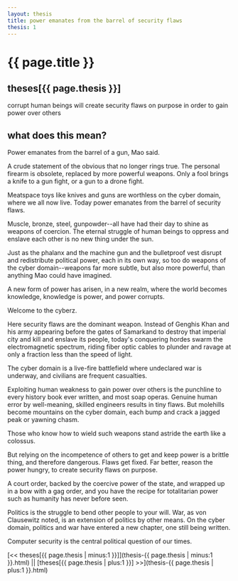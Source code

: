 ```yaml
---
layout: thesis
title: power emanates from the barrel of security flaws
thesis: 1
---
```


<h1 id="html">{{ page.title }}</h1>

<h2 id="html">theses[{{ page.thesis }}]</h2>

corrupt human beings will create security flaws on purpose in order to gain power over others

<h2 id="html">what does this mean?</h2>

Power emanates from the barrel of a gun, Mao said.

A crude statement of the obvious that no longer rings true. The personal firearm is obsolete, replaced by more powerful weapons. Only a fool brings a knife to a gun fight, or a gun to a drone fight.

Meatspace toys like knives and guns are worthless on the cyber domain, where we all now live. Today power emanates from the barrel of security flaws.

Muscle, bronze, steel, gunpowder--all have had their day to shine as weapons of coercion. The eternal struggle of human beings to oppress and enslave each other is no new thing under the sun.

Just as the phalanx and the machine gun and the bulletproof vest disrupt and redistribute political power, each in its own way, so too do weapons of the cyber domain--weapons far more subtle, but also more powerful, than anything Mao could have imagined.

A new form of power has arisen, in a new realm, where the world becomes knowledge, knowledge is power, and power corrupts.

Welcome to the cyberz.

Here security flaws are the dominant weapon. Instead of Genghis Khan and his army appearing before the gates of Samarkand to destroy that imperial city and kill and enslave its people, today's conquering hordes swarm the electromagnetic spectrum, riding fiber optic cables to plunder and ravage at only a fraction less than the speed of light.

The cyber domain is a live-fire battlefield where undeclared war is underway, and civilians are frequent casualties.

Exploiting human weakness to gain power over others is the punchline to every history book ever written, and most soap operas. Genuine human error by well-meaning, skilled engineers results in tiny flaws. But molehills become mountains on the cyber domain, each bump and crack a jagged peak or yawning chasm.

Those who know how to wield such weapons stand astride the earth like a colossus.

But relying on the incompetence of others to get and keep power is a brittle thing, and therefore dangerous. Flaws get fixed. Far better, reason the power hungry, to create security flaws on purpose.

A court order, backed by the coercive power of the state, and wrapped up in a bow with a gag order, and you have the recipe for totalitarian power such as humanity has never before seen.

Politics is the struggle to bend other people to your will. War, as von Clausewitz noted, is an extension of politics by other means. On the cyber domain, politics and war have entered a new chapter, one still being written.

Computer security is the central political question of our times.


[\<\< theses[{{ page.thesis | minus:1 }}]](thesis-{{ page.thesis | minus:1 }}.html)  ||  [theses[{{ page.thesis | plus:1 }}] \>\>](thesis-{{ page.thesis | plus:1 }}.html)
